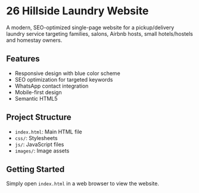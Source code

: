 # 26 Hillside Laundry Website

A modern, SEO-optimized single-page website for a pickup/delivery laundry service targeting families, salons, Airbnb hosts, small hotels/hostels and homestay owners.

## Features
- Responsive design with blue color scheme
- SEO optimization for targeted keywords
- WhatsApp contact integration
- Mobile-first design
- Semantic HTML5

## Project Structure
- `index.html`: Main HTML file
- `css/`: Stylesheets
- `js/`: JavaScript files
- `images/`: Image assets

## Getting Started
Simply open `index.html` in a web browser to view the website.
